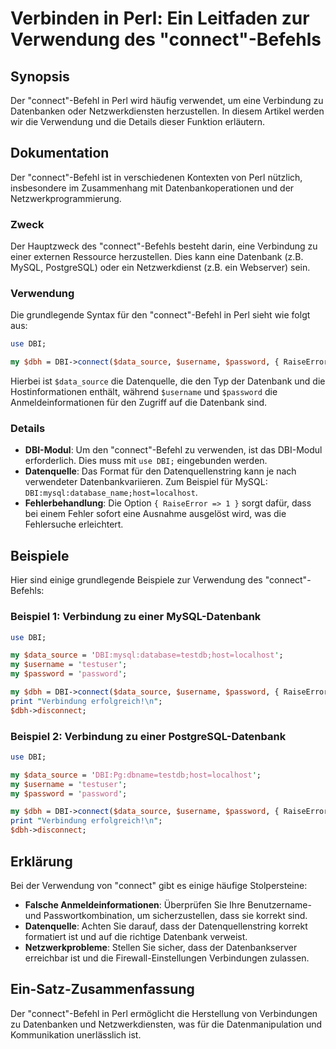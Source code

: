 <!--
Meta Description: # Verbinden in Perl: Ein Leitfaden zur Verwendung des "connect"-Befehls ## Synopsis Der "connect"-Befehl in Perl wird häufig verwendet, um eine Verbin...
Meta Keywords: die, connect, dbi, der, und
-->

# Verbinden in Perl: Ein Leitfaden zur Verwendung des "connect"-Befehls

## Synopsis
Der "connect"-Befehl in Perl wird häufig verwendet, um eine Verbindung zu Datenbanken oder Netzwerkdiensten herzustellen. In diesem Artikel werden wir die Verwendung und die Details dieser Funktion erläutern.

## Dokumentation
Der "connect"-Befehl ist in verschiedenen Kontexten von Perl nützlich, insbesondere im Zusammenhang mit Datenbankoperationen und der Netzwerkprogrammierung. 

### Zweck
Der Hauptzweck des "connect"-Befehls besteht darin, eine Verbindung zu einer externen Ressource herzustellen. Dies kann eine Datenbank (z.B. MySQL, PostgreSQL) oder ein Netzwerkdienst (z.B. ein Webserver) sein.

### Verwendung
Die grundlegende Syntax für den "connect"-Befehl in Perl sieht wie folgt aus:

```perl
use DBI;

my $dbh = DBI->connect($data_source, $username, $password, { RaiseError => 1 });
```

Hierbei ist `$data_source` die Datenquelle, die den Typ der Datenbank und die Hostinformationen enthält, während `$username` und `$password` die Anmeldeinformationen für den Zugriff auf die Datenbank sind.

### Details
- **DBI-Modul**: Um den "connect"-Befehl zu verwenden, ist das DBI-Modul erforderlich. Dies muss mit `use DBI;` eingebunden werden.
- **Datenquelle**: Das Format für den Datenquellenstring kann je nach verwendeter Datenbankvariieren. Zum Beispiel für MySQL: `DBI:mysql:database_name;host=localhost`.
- **Fehlerbehandlung**: Die Option `{ RaiseError => 1 }` sorgt dafür, dass bei einem Fehler sofort eine Ausnahme ausgelöst wird, was die Fehlersuche erleichtert.

## Beispiele
Hier sind einige grundlegende Beispiele zur Verwendung des "connect"-Befehls:

### Beispiel 1: Verbindung zu einer MySQL-Datenbank
```perl
use DBI;

my $data_source = 'DBI:mysql:database=testdb;host=localhost';
my $username = 'testuser';
my $password = 'password';

my $dbh = DBI->connect($data_source, $username, $password, { RaiseError => 1 });
print "Verbindung erfolgreich!\n";
$dbh->disconnect;
```

### Beispiel 2: Verbindung zu einer PostgreSQL-Datenbank
```perl
use DBI;

my $data_source = 'DBI:Pg:dbname=testdb;host=localhost';
my $username = 'testuser';
my $password = 'password';

my $dbh = DBI->connect($data_source, $username, $password, { RaiseError => 1 });
print "Verbindung erfolgreich!\n";
$dbh->disconnect;
```

## Erklärung
Bei der Verwendung von "connect" gibt es einige häufige Stolpersteine:

- **Falsche Anmeldeinformationen**: Überprüfen Sie Ihre Benutzername- und Passwortkombination, um sicherzustellen, dass sie korrekt sind.
- **Datenquelle**: Achten Sie darauf, dass der Datenquellenstring korrekt formatiert ist und auf die richtige Datenbank verweist.
- **Netzwerkprobleme**: Stellen Sie sicher, dass der Datenbankserver erreichbar ist und die Firewall-Einstellungen Verbindungen zulassen.

## Ein-Satz-Zusammenfassung
Der "connect"-Befehl in Perl ermöglicht die Herstellung von Verbindungen zu Datenbanken und Netzwerkdiensten, was für die Datenmanipulation und Kommunikation unerlässlich ist.